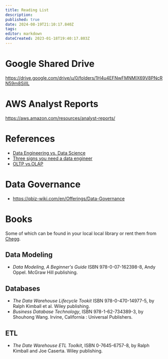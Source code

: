 ```yaml
---
title: Reading List
description: 
published: true
date: 2024-08-19T21:10:17.840Z
tags: 
editor: markdown
dateCreated: 2023-01-18T19:40:17.803Z
---
```


# Google Shared Drive
https://drive.google.com/drive/u/0/folders/1H4u4EFNwFMNMIX69V8PNcRN59m8SilIL

# AWS Analyst Reports
https://aws.amazon.com/resources/analyst-reports/

# References
- [Data Engineering vs. Data Science](https://www.snowflake.com/trending/data-science-vs-data-engineering)
- [Three signs you need a data engineer](https://www.immuta.com/articles/3-signs-you-need-a-data-engineer/)
- [OLTP vs.OLAP](https://www.spiceworks.com/tech/artificial-intelligence/articles/olap-vs-oltp/)

# Data Governance 
 - https://qbiz-wiki.com/en/Offerings/Data-Governance
 
# Books
Some of which can be found in your local local library or rent them from [Chegg](https://www.chegg.com/).

## Data Modeling
* *Data Modeling, A Beginner's Guide*  ISBN 978-0-07-162398-8, Andy Oppel.  McGraw Hill publishing.

## Databases
* *The Data Warehouse Lifecycle Tookit* ISBN 978-0-470-14977-5, by Ralph Kimball et al.  Wiley publishing.
* *Business Database Technology*, ISBN 978-1-62-734389-3, by Shouhong Wang.  Irvine, California : Universal Publishers.

## ETL
* *The Date Warehouse ETL Toolkit*, ISBN 0-7645-6757-8, by Ralph Kimball and Joe Caserta.  Wiley publishing.